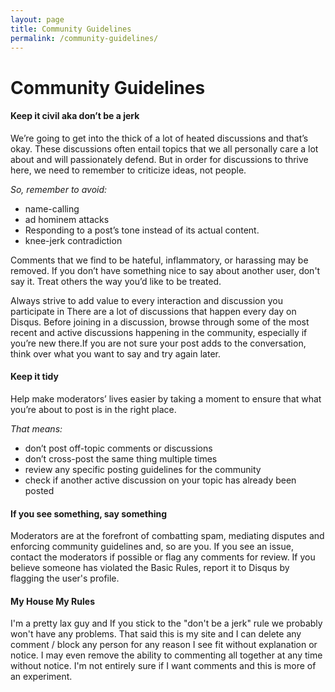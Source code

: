 ```yaml
---
layout: page
title: Community Guidelines
permalink: /community-guidelines/
---
```


# Community Guidelines

#### Keep it civil aka don’t be a jerk
We’re going to get into the thick of a lot of heated discussions and that’s okay. These discussions often entail topics that we all personally care a lot about and will passionately defend. But in order for discussions to thrive here, we need to remember to criticize ideas, not people.

*So, remember to avoid:*
* name-calling
* ad hominem attacks
* Responding to a post’s tone instead of its actual content.
* knee-jerk contradiction

Comments that we find to be hateful, inflammatory, or harassing may be removed. If you don’t have something nice to say about another user, don't say it. Treat others the way you’d like to be treated.

Always strive to add value to every interaction and discussion you participate in
There are a lot of discussions that happen every day on Disqus. Before joining in a discussion, browse through some of the most recent and active discussions happening in the community, especially if you’re new there.If you are not sure your post adds to the conversation, think over what you want to say and try again later.

#### Keep it tidy
Help make moderators’ lives easier by taking a moment to ensure that what you’re about to post is in the right place.

*That means:*
* don’t post off-topic comments or discussions
* don’t cross-post the same thing multiple times
* review any specific posting guidelines for the community
* check if another active discussion on your topic has already been posted


#### If you see something, say something
Moderators are at the forefront of combatting spam, mediating disputes and enforcing community guidelines and, so are you.
If you see an issue, contact the moderators if possible or flag any comments for review. If you believe someone has violated the Basic Rules, report it to Disqus by flagging the user's profile.

#### My House My Rules
I'm a pretty lax guy and If you stick to the "don't be a jerk" rule we probably won't have any problems.
That said this is my site and I can delete any comment / block any person for any reason I see fit without explanation or notice.
I may even remove the ability to commenting all together at any time without notice. I'm not entirely sure if I want comments and
this is more of an experiment.
